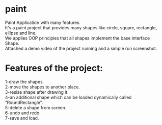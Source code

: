 # paint
Paint Application with many features.\
It's a paint project that provides many shapes like circle, square, rectangle, ellipse and line.\
We applies OOP principles that all shapes implement the base interface Shape.\
Attached a demo video of the project running and a simple run screenshot.
# Features of the project:
1-draw the shapes.\
2-move the shapes to another place.\
3-resize shape after drawing it.\
4-an additional shape which can be loaded dynamically called “RoundRectangle”.\
5-delete a shape from screen.\
6-undo and redo.\
7-save and load.

